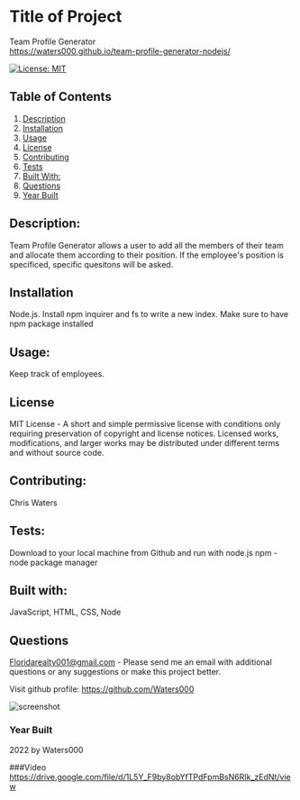 
 # Title of Project
  Team Profile Generator  
  https://waters000.github.io/team-profile-generator-nodejs/
  
 
        
[![License: MIT](https://img.shields.io/badge/License-MIT-yellow.svg)](https://opensource.org/licenses/MIT)            
## Table of Contents
1. [Description](#Description)
2. [Installation](#Installation)
3. [Usage](#Usage)
4. [License](#License)
5. [Contributing](#Contributing)
6. [Tests](#Tests)
7. [Built With:](#Built-with)
8. [Questions](#Questions)
9. [Year Built](#Year-built)

## Description: 
Team Profile Generator allows a user to add all the members of their team and allocate them according to their position.  If the employee's position is specificed, specific quesitons will be asked. 
## Installation
Node.js.  Install npm inquirer and fs to write a new index.  Make sure to have npm package installed
## Usage:
 Keep track of employees.  
 ## License
MIT License - A short and simple permissive license with conditions only requiring preservation of copyright and license notices. Licensed works, modifications, and larger works may be distributed under different terms and without source code.
## Contributing: 
Chris Waters   
## Tests:
Download to your local machine from Github and run with node.js npm - node package manager
## Built with:
JavaScript, HTML, CSS, Node

         



    
 ## Questions
  Floridarealty001@gmail.com - Please send me an email with additional questions or any suggestions or make this project better.
 
  Visit github profile:
  https://github.com/Waters000

  ![screenshot](https://user-images.githubusercontent.com/94644749/156073262-49730412-ef32-452d-a4fd-128ce71e6dd0.png)

 

### Year Built
2022 by Waters000  

###Video
https://drive.google.com/file/d/1L5Y_F9by8obYfTPdFpmBsN6RIk_zEdNt/view

